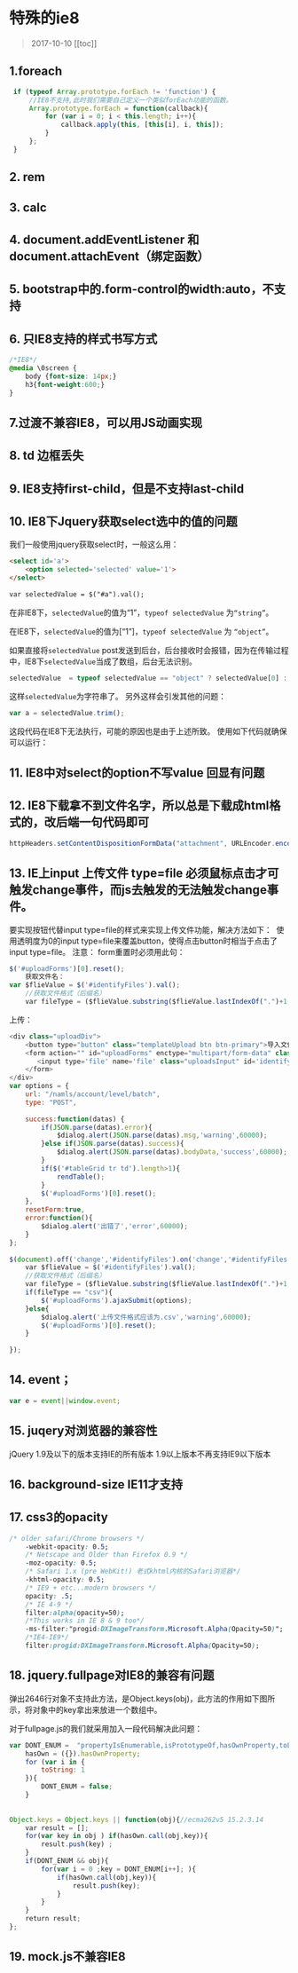 
# 特殊的ie8
>2017-10-10
<tag-part tagName="IE8"/><tag-part tagName="javascript"/><tag-part tagName="css"/>
[[toc]]

## 1.foreach
```javascript
 if (typeof Array.prototype.forEach != 'function') {
     //IE8不支持,此时我们需要自己定义一个类似forEach功能的函数。
     Array.prototype.forEach = function(callback){
         for (var i = 0; i < this.length; i++){
             callback.apply(this, [this[i], i, this]);
         }
     };
 }
```
## 2. rem
## 3. calc
## 4. document.addEventListener 和 document.attachEvent（绑定函数）
## 5. bootstrap中的.form-control的width:auto，不支持
## 6. 只IE8支持的样式书写方式

```css
/*IE8*/
@media \0screen {
    body {font-size: 14px;}
    h3{font-weight:600;}
}
```
## 7.过渡不兼容IE8，可以用JS动画实现
## 8. td 边框丢失
## 9. IE8支持first-child，但是不支持last-child
## 10. IE8下Jquery获取select选中的值的问题

我们一般使用jquery获取select时，一般这么用：
```html
<select id='a'>
    <option selected='selected' value='1'>
</select>
​
var selectedValue = $("#a").val();
```
在非IE8下，`selectedValue`的值为“1”，`typeof selectedValue` 为`“string”`。

在IE8下，`selectedValue`的值为[“1”]，`typeof selectedValue` 为 `“object”`。

如果直接将`selectedValue` post发送到后台，后台接收时会报错，因为在传输过程中，IE8下`selectedValue`当成了数组，后台无法识别。
```javascript
selectedValue  = typeof selectedValue == "object" ? selectedValue[0] : selectedValue;
```
这样`selectedValue`为字符串了。
另外这样会引发其他的问题：
```javascript
var a = selectedValue.trim();
```
这段代码在IE8下无法执行，可能的原因也是由于上述所致。
使用如下代码就确保可以运行：

## 11. IE8中对select的option不写value 回显有问题
## 12. IE8下载拿不到文件名字，所以总是下载成html格式的，改后端一句代码即可

```javascript
httpHeaders.setContentDispositionFormData("attachment", URLEncoder.encode(file.getName(), Charset.forName("utf8").name()));
```

## 13. IE上input 上传文件 type=file 必须鼠标点击才可触发change事件，而js去触发的无法触发change事件。

要实现按钮代替input type=file的样式来实现上传文件功能，解决方法如下：
 使用透明度为0的input type=file来覆盖button，使得点击button时相当于点击了input type=file。
注意： form重置时必须用此句：

```javascript
$('#uploadForms')[0].reset();
    获取文件名：
var $flieValue = $('#identifyFiles').val();
    //获取文件格式（后缀名）
    var fileType = ($flieValue.substring($flieValue.lastIndexOf(".")+1,$flieValue.length)).toLowerCase();
```

上传：

```javascript
<div class="uploadDiv">
    <button type="button" class="templateUpload btn btn-primary">导入文件</button>
    <form action="" id="uploadForms" enctype="multipart/form-data" class="upLoads">
       <input type='file' name='file' class="uploadsInput" id='identifyFiles'>
    </form>
</div>
var options = {
    url: "/namls/account/level/batch",
    type: "POST",
​
    success:function(datas) {
        if(JSON.parse(datas).error){
            $dialog.alert(JSON.parse(datas).msg,'warning',60000);
        }else if(JSON.parse(datas).success){
            $dialog.alert(JSON.parse(datas).bodyData,'success',60000);
        }
        if($('#tableGrid tr td').length>1){
            rendTable();
        }
        $('#uploadForms')[0].reset();
    },
    resetForm:true,
    error:function(){
        $dialog.alert('出错了','error',60000);
    }
};
​
$(document).off('change','#identifyFiles').on('change','#identifyFiles',function(event){
    var $flieValue = $('#identifyFiles').val();
    //获取文件格式（后缀名）
    var fileType = ($flieValue.substring($flieValue.lastIndexOf(".")+1,$flieValue.length)).toLowerCase();
    if(fileType == "csv"){
        $('#uploadForms').ajaxSubmit(options);
    }else{
        $dialog.alert('上传文件格式应该为.csv','warning',60000);
        $('#uploadForms')[0].reset();
    }
​
});
```
##  14. event；
```javascript
var e = event||window.event;
```
##  15. juqery对浏览器的兼容性

jQuery 1.9及以下的版本支持IE的所有版本
1.9以上版本不再支持IE9以下版本
##  16. background-size IE11才支持


##  17. css3的opacity

```css
/* older safari/Chrome browsers */  
    -webkit-opacity: 0.5;  
    /* Netscape and Older than Firefox 0.9 */  
    -moz-opacity: 0.5;  
    /* Safari 1.x (pre WebKit!) 老式khtml内核的Safari浏览器*/  
    -khtml-opacity: 0.5;  
    /* IE9 + etc...modern browsers */  
    opacity: .5;  
    /* IE 4-9 */  
    filter:alpha(opacity=50);  
    /*This works in IE 8 & 9 too*/  
    -ms-filter:"progid:DXImageTransform.Microsoft.Alpha(Opacity=50)";  
    /*IE4-IE9*/  
    filter:progid:DXImageTransform.Microsoft.Alpha(Opacity=50);
```
##  18. jquery.fullpage对IE8的兼容有问题

弹出2646行对象不支持此方法，是Object.keys(obj)，此方法的作用如下图所示，将对象中的key拿出来放进一个数组中。

对于fullpage.js的我们就采用加入一段代码解决此问题：

```javascript
var DONT_ENUM =  "propertyIsEnumerable,isPrototypeOf,hasOwnProperty,toLocaleString,toString,valueOf,constructor".split(","),
    hasOwn = ({}).hasOwnProperty;
    for (var i in {
        toString: 1
    }){
        DONT_ENUM = false;
    }
​
​
Object.keys = Object.keys || function(obj){//ecma262v5 15.2.3.14
    var result = [];
    for(var key in obj ) if(hasOwn.call(obj,key)){
        result.push(key) ;
    }
    if(DONT_ENUM && obj){
        for(var i = 0 ;key = DONT_ENUM[i++]; ){
            if(hasOwn.call(obj,key)){
                result.push(key);
            }
        }
    }
    return result;
};
```

## 19. mock.js不兼容IE8